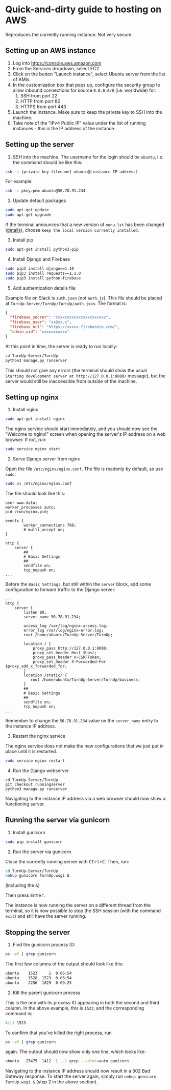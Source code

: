 # Quick-and-dirty guide to hosting on AWS
Reproduces the currently running instance. Not very secure.

## Setting up an AWS instance
1. Log into https://console.aws.amazon.com
2. From the Services dropdown, select EC2.
3. Click on the button "Launch instance", select Ubuntu server from the list of AMIs.
4. In the customization box that pops up, configure the security group to allow inbound connections for source `0.0.0.0/0` (i.e. worldwide) for:
   1. SSH from port 22
   2. HTTP from port 80
   3. HTTPS from port 443
5. Launch the instance. Make sure to keep the private key to SSH into the machine.
6. Take note of the "IPv4 Public IP" value under the list of running instances - this is the IP address of the instance.

## Setting up the server
1. SSH into the machine. The username for the login should be `ubuntu`, i.e. the command should be like this:

```bash
ssh -i [private key filename] ubuntu@[instance IP address]
```
For example:
```bash
ssh -i pkey.pem ubuntu@56.78.91.234
```

2. Update default packages

```bash
sudo apt-get update
sudo apt-get upgrade
```
If the terminal announces that a new version of `menu.lst` has been changed ([details](https://serverfault.com/questions/645566/a-new-version-of-boot-grub-menu-lst-is-available-when-upgrading-ubuntu-on-an)), choose `keep the local version currently installed`.

3. Install pip

```bash
sudo apt-get install python3-pip
```

4. Install Django and Firebase

```bash
sudo pip3 install django==1.10
sudo pip3 install requests==1.1.0
sudo pip3 install python-firebase
```

5. Add authentication details file

Example file on Slack is `auth.json` (not `auth.js`). This file should be placed at `TurnUp-Server/TurnUp/TurnUp/auth.json`. The format is:
```json
{
  "firebase_secret": "xxxxxxxxxxxxxxxxxxxxxx",
  "firebase_user": "xx@xx.x",
  "firebase_url": "https://xxxxx.firebaseio.com/",
  "admin_uid": "xxxxxxxxxxx"
}
```
At this point in time, the server is ready to run locally:
```bash
cd TurnUp-Server/TurnUp
python3 manage.py runserver
```
This should not give any errors (the terminal should show the usual `Starting development server at http://127.0.0.1:8000/` message), but the server would still be inaccessible from outside of the machine.

## Setting up nginx
1. Install nginx

```bash
sudo apt-get install nginx
```
The nginx service should start immediately, and you should now see the "Welcome to nginx!" screen when opening the server's IP address on a web browser. If not, run:
```bash
sudo service nginx start
```

2. Serve Django server from nginx

Open the file `/etc/nginx/nginx.conf`. The file is readonly by default, so use `sudo`:
```bash
sudo vi /etc/nginx/nginx.conf
```
The file should look like this:
```
user www-data;
worker_processes auto;
pid /run/nginx.pid;

events {
        worker_connections 768;
        # multi_accept on;
}

http {
    server {
        ##
        # Basic Settings
        ##
        sendfile on;
        tcp_nopush on;
...
```
Before the `Basic Settings`, but still within the `server` block, add some configuration to forward traffic to the Django server:
```
...
http {
    server {
        listen 80;
        server_name 56.78.91.234;

        access_log /var/log/nginx-access.log;
        error_log /var/log/nginx-error.log;
        root /home/ubuntu/TurnUp-Server/TurnUp;

        location / {
            proxy_pass http://127.0.0.1:8000;
            proxy_set_header Host $host;
            proxy_pass_header X-CSRFToken;
            proxy_set_header X-Forwarded-For $proxy_add_x_forwarded_for;
        }
        location /static/ {
           root /home/ubuntu/TurnUp-Server/TurnUp/business;
        }
        ##
        # Basic Settings
        ##
        sendfile on;
        tcp_nopush on;
...
```
Remember to change the `56.78.91.234` value on the `server_name` entry to the instance IP address.

3. Restart the nginx service

The nginx service does not make the new configurations that we just put in place until it is restarted.
```bash
sudo service nginx restart
```

4. Run the Django webserver

```
cd TurnUp-Server/TurnUp
git checkout runningserver
python3 manage.py runserver
```
Navigating to the instance IP address via a web browser should now show a functioning server.

## Running the server via gunicorn
1. Install gunicorn

```bash
sudo pip install gunicorn
```
2. Run the server via gunicorn

Close the currently running server with <kbd>Ctrl+C</kbd>. Then, run:
```bash
cd TurnUp-Server/TurnUp
nohup gunicorn TurnUp.wsgi &
```
(including the <kbd>&</kbd>)

Then press <kbd>Enter</kbd>.

The instance is now running the server on a different thread from the terminal, so it is now possible to stop the SSH session (with the command `exit`) and still have the server running.

## Stopping the server

1. Find the gunicorn process ID:

```bash
ps -ef | grep gunicorn
```
The first few columns of the output should look like this:
```bash
ubuntu    1523     1  0 06:54
ubuntu    1528  1523  0 06:54
ubuntu    2256  1829  0 09:25
```

2. Kill the parent gunicorn process

This is the one with its process ID appearing in both the second and third column.
In the above example, this is `1523`, and the corresponding command is:
```bash
kill 1523
```
To confirm that you've killed the right process, run
```bash
ps -ef | grep gunicorn
```
again. The output should now show only one line, which looks like:
```bash
ubuntu   25475  1412  [...] grep --color=auto gunicorn
```
Navigating to the instance IP address should now result in a 502 Bad Gateway response. To start the server again, simply run `nohup gunicorn TurnUp.wsgi &` (step 2 in the above section).
